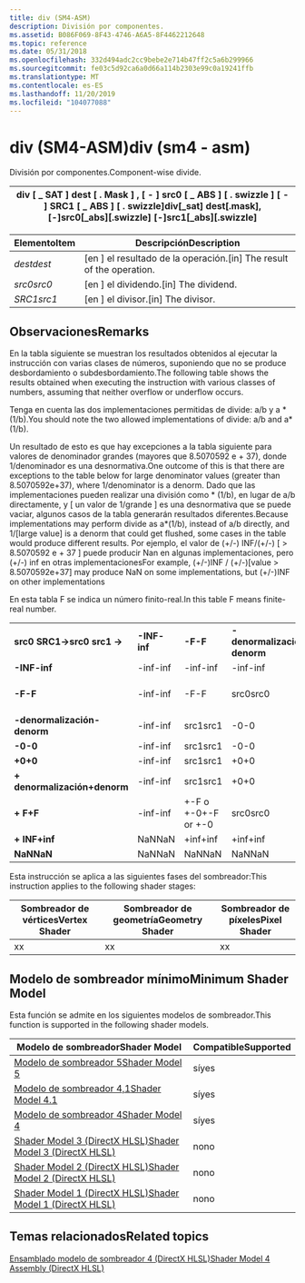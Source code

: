 ```yaml
---
title: div (SM4-ASM)
description: División por componentes.
ms.assetid: B086F069-8F43-4746-A6A5-8F4462212648
ms.topic: reference
ms.date: 05/31/2018
ms.openlocfilehash: 332d494adc2cc9bebe2e714b47ff2c5a6b299966
ms.sourcegitcommit: fe03c5d92ca6a0d66a114b2303e99c0a19241ffb
ms.translationtype: MT
ms.contentlocale: es-ES
ms.lasthandoff: 11/20/2019
ms.locfileid: "104077088"
---
```

# <a name="div-sm4---asm"></a><span data-ttu-id="b9976-103">div (SM4-ASM)</span><span class="sxs-lookup"><span data-stu-id="b9976-103">div (sm4 - asm)</span></span>

<span data-ttu-id="b9976-104">División por componentes.</span><span class="sxs-lookup"><span data-stu-id="b9976-104">Component-wise divide.</span></span>



| <span data-ttu-id="b9976-105">div \[ \_ SAT \] dest \[ . Mask \] , \[ - \] src0 \[ \_ ABS \] \[ . swizzle \] \[ - \] SRC1 \[ \_ ABS \] \[ . swizzle\]</span><span class="sxs-lookup"><span data-stu-id="b9976-105">div\[\_sat\] dest\[.mask\], \[-\]src0\[\_abs\]\[.swizzle\] \[-\]src1\[\_abs\]\[.swizzle\]</span></span> |
|-------------------------------------------------------------------------------------------|



 



| <span data-ttu-id="b9976-106">Elemento</span><span class="sxs-lookup"><span data-stu-id="b9976-106">Item</span></span>                                                            | <span data-ttu-id="b9976-107">Descripción</span><span class="sxs-lookup"><span data-stu-id="b9976-107">Description</span></span>                                    |
|-----------------------------------------------------------------|------------------------------------------------|
| <span data-ttu-id="b9976-108"><span id="dest"></span><span id="DEST"></span>*dest*</span><span class="sxs-lookup"><span data-stu-id="b9976-108"><span id="dest"></span><span id="DEST"></span>*dest*</span></span><br/> | <span data-ttu-id="b9976-109">\[en \] el resultado de la operación.</span><span class="sxs-lookup"><span data-stu-id="b9976-109">\[in\] The result of the operation.</span></span><br/> |
| <span data-ttu-id="b9976-110"><span id="src0"></span><span id="SRC0"></span>*src0*</span><span class="sxs-lookup"><span data-stu-id="b9976-110"><span id="src0"></span><span id="SRC0"></span>*src0*</span></span><br/> | <span data-ttu-id="b9976-111">\[en \] el dividendo.</span><span class="sxs-lookup"><span data-stu-id="b9976-111">\[in\] The dividend.</span></span><br/>                |
| <span data-ttu-id="b9976-112"><span id="src1"></span><span id="SRC1"></span>*SRC1*</span><span class="sxs-lookup"><span data-stu-id="b9976-112"><span id="src1"></span><span id="SRC1"></span>*src1*</span></span><br/> | <span data-ttu-id="b9976-113">\[en \] el divisor.</span><span class="sxs-lookup"><span data-stu-id="b9976-113">\[in\] The divisor.</span></span><br/>                 |



 

## <a name="remarks"></a><span data-ttu-id="b9976-114">Observaciones</span><span class="sxs-lookup"><span data-stu-id="b9976-114">Remarks</span></span>

<span data-ttu-id="b9976-115">En la tabla siguiente se muestran los resultados obtenidos al ejecutar la instrucción con varias clases de números, suponiendo que no se produce desbordamiento o subdesbordamiento.</span><span class="sxs-lookup"><span data-stu-id="b9976-115">The following table shows the results obtained when executing the instruction with various classes of numbers, assuming that neither overflow or underflow occurs.</span></span>

<span data-ttu-id="b9976-116">Tenga en cuenta las dos implementaciones permitidas de divide: a/b y a \* (1/b).</span><span class="sxs-lookup"><span data-stu-id="b9976-116">You should note the two allowed implementations of divide: a/b and a\*(1/b).</span></span>

<span data-ttu-id="b9976-117">Un resultado de esto es que hay excepciones a la tabla siguiente para valores de denominador grandes (mayores que 8.5070592 e + 37), donde 1/denominador es una desnormativa.</span><span class="sxs-lookup"><span data-stu-id="b9976-117">One outcome of this is that there are exceptions to the table below for large denominator values (greater than 8.5070592e+37), where 1/denominator is a denorm.</span></span> <span data-ttu-id="b9976-118">Dado que las implementaciones pueden realizar una división como \* (1/b), en lugar de a/b directamente, y \[ un valor de 1/grande \] es una desnormativa que se puede vaciar, algunos casos de la tabla generarán resultados diferentes.</span><span class="sxs-lookup"><span data-stu-id="b9976-118">Because implementations may perform divide as a\*(1/b), instead of a/b directly, and 1/\[large value\] is a denorm that could get flushed, some cases in the table would produce different results.</span></span> <span data-ttu-id="b9976-119">Por ejemplo, el valor de (+/-) INF/(+/-) \[ > 8.5070592 e + 37 \] puede producir Nan en algunas implementaciones, pero (+/-) inf en otras implementaciones</span><span class="sxs-lookup"><span data-stu-id="b9976-119">For example, (+/-)INF / (+/-)\[value > 8.5070592e+37\] may produce NaN on some implementations, but (+/-)INF on other implementations</span></span>

<span data-ttu-id="b9976-120">En esta tabla F se indica un número finito-real.</span><span class="sxs-lookup"><span data-stu-id="b9976-120">In this table F means finite-real number.</span></span>



|                     |          |            |             |        |        |             |            |          |         |
|---------------------|----------|------------|-------------|--------|--------|-------------|------------|----------|---------|
| <span data-ttu-id="b9976-121">**src0 SRC1->**</span><span class="sxs-lookup"><span data-stu-id="b9976-121">**src0 src1 ->**</span></span> | <span data-ttu-id="b9976-122">**-INF**</span><span class="sxs-lookup"><span data-stu-id="b9976-122">**-inf**</span></span> | <span data-ttu-id="b9976-123">**-F**</span><span class="sxs-lookup"><span data-stu-id="b9976-123">**-F**</span></span>     | <span data-ttu-id="b9976-124">**-denormalización**</span><span class="sxs-lookup"><span data-stu-id="b9976-124">**-denorm**</span></span> | <span data-ttu-id="b9976-125">**-0**</span><span class="sxs-lookup"><span data-stu-id="b9976-125">**-0**</span></span> | <span data-ttu-id="b9976-126">**+0**</span><span class="sxs-lookup"><span data-stu-id="b9976-126">**+0**</span></span> | <span data-ttu-id="b9976-127">**+ denormalización**</span><span class="sxs-lookup"><span data-stu-id="b9976-127">**+denorm**</span></span> | <span data-ttu-id="b9976-128">**+ F**</span><span class="sxs-lookup"><span data-stu-id="b9976-128">**+F**</span></span>     | <span data-ttu-id="b9976-129">**+ INF**</span><span class="sxs-lookup"><span data-stu-id="b9976-129">**+inf**</span></span> | <span data-ttu-id="b9976-130">**NError**</span><span class="sxs-lookup"><span data-stu-id="b9976-130">**Nan**</span></span> |
| <span data-ttu-id="b9976-131">**-INF**</span><span class="sxs-lookup"><span data-stu-id="b9976-131">**-inf**</span></span>            | <span data-ttu-id="b9976-132">-inf</span><span class="sxs-lookup"><span data-stu-id="b9976-132">-inf</span></span>     | <span data-ttu-id="b9976-133">-inf</span><span class="sxs-lookup"><span data-stu-id="b9976-133">-inf</span></span>       | <span data-ttu-id="b9976-134">-inf</span><span class="sxs-lookup"><span data-stu-id="b9976-134">-inf</span></span>        | <span data-ttu-id="b9976-135">-inf</span><span class="sxs-lookup"><span data-stu-id="b9976-135">-inf</span></span>   | <span data-ttu-id="b9976-136">-inf</span><span class="sxs-lookup"><span data-stu-id="b9976-136">-inf</span></span>   | <span data-ttu-id="b9976-137">-inf</span><span class="sxs-lookup"><span data-stu-id="b9976-137">-inf</span></span>        | <span data-ttu-id="b9976-138">-inf</span><span class="sxs-lookup"><span data-stu-id="b9976-138">-inf</span></span>       | <span data-ttu-id="b9976-139">NaN</span><span class="sxs-lookup"><span data-stu-id="b9976-139">NaN</span></span>      | <span data-ttu-id="b9976-140">NaN</span><span class="sxs-lookup"><span data-stu-id="b9976-140">NaN</span></span>     |
| <span data-ttu-id="b9976-141">**-F**</span><span class="sxs-lookup"><span data-stu-id="b9976-141">**-F**</span></span>              | <span data-ttu-id="b9976-142">-inf</span><span class="sxs-lookup"><span data-stu-id="b9976-142">-inf</span></span>     | <span data-ttu-id="b9976-143">-F</span><span class="sxs-lookup"><span data-stu-id="b9976-143">-F</span></span>         | <span data-ttu-id="b9976-144">src0</span><span class="sxs-lookup"><span data-stu-id="b9976-144">src0</span></span>        | <span data-ttu-id="b9976-145">src0</span><span class="sxs-lookup"><span data-stu-id="b9976-145">src0</span></span>   | <span data-ttu-id="b9976-146">src0</span><span class="sxs-lookup"><span data-stu-id="b9976-146">src0</span></span>   | <span data-ttu-id="b9976-147">src0</span><span class="sxs-lookup"><span data-stu-id="b9976-147">src0</span></span>        | <span data-ttu-id="b9976-148">+-F o +-0</span><span class="sxs-lookup"><span data-stu-id="b9976-148">+-F or +-0</span></span> | <span data-ttu-id="b9976-149">+inf</span><span class="sxs-lookup"><span data-stu-id="b9976-149">+inf</span></span>     | <span data-ttu-id="b9976-150">NaN</span><span class="sxs-lookup"><span data-stu-id="b9976-150">NaN</span></span>     |
| <span data-ttu-id="b9976-151">**-denormalización**</span><span class="sxs-lookup"><span data-stu-id="b9976-151">**-denorm**</span></span>         | <span data-ttu-id="b9976-152">-inf</span><span class="sxs-lookup"><span data-stu-id="b9976-152">-inf</span></span>     | <span data-ttu-id="b9976-153">src1</span><span class="sxs-lookup"><span data-stu-id="b9976-153">src1</span></span>       | <span data-ttu-id="b9976-154">-0</span><span class="sxs-lookup"><span data-stu-id="b9976-154">-0</span></span>          | <span data-ttu-id="b9976-155">-0</span><span class="sxs-lookup"><span data-stu-id="b9976-155">-0</span></span>     | <span data-ttu-id="b9976-156">+0</span><span class="sxs-lookup"><span data-stu-id="b9976-156">+0</span></span>     | <span data-ttu-id="b9976-157">+0</span><span class="sxs-lookup"><span data-stu-id="b9976-157">+0</span></span>          | <span data-ttu-id="b9976-158">src1</span><span class="sxs-lookup"><span data-stu-id="b9976-158">src1</span></span>       | <span data-ttu-id="b9976-159">+inf</span><span class="sxs-lookup"><span data-stu-id="b9976-159">+inf</span></span>     | <span data-ttu-id="b9976-160">NaN</span><span class="sxs-lookup"><span data-stu-id="b9976-160">NaN</span></span>     |
| <span data-ttu-id="b9976-161">**-0**</span><span class="sxs-lookup"><span data-stu-id="b9976-161">**-0**</span></span>              | <span data-ttu-id="b9976-162">-inf</span><span class="sxs-lookup"><span data-stu-id="b9976-162">-inf</span></span>     | <span data-ttu-id="b9976-163">src1</span><span class="sxs-lookup"><span data-stu-id="b9976-163">src1</span></span>       | <span data-ttu-id="b9976-164">-0</span><span class="sxs-lookup"><span data-stu-id="b9976-164">-0</span></span>          | <span data-ttu-id="b9976-165">-0</span><span class="sxs-lookup"><span data-stu-id="b9976-165">-0</span></span>     | <span data-ttu-id="b9976-166">+0</span><span class="sxs-lookup"><span data-stu-id="b9976-166">+0</span></span>     | <span data-ttu-id="b9976-167">+0</span><span class="sxs-lookup"><span data-stu-id="b9976-167">+0</span></span>          | <span data-ttu-id="b9976-168">src1</span><span class="sxs-lookup"><span data-stu-id="b9976-168">src1</span></span>       | <span data-ttu-id="b9976-169">+inf</span><span class="sxs-lookup"><span data-stu-id="b9976-169">+inf</span></span>     | <span data-ttu-id="b9976-170">NaN</span><span class="sxs-lookup"><span data-stu-id="b9976-170">NaN</span></span>     |
| <span data-ttu-id="b9976-171">**+0**</span><span class="sxs-lookup"><span data-stu-id="b9976-171">**+0**</span></span>              | <span data-ttu-id="b9976-172">-inf</span><span class="sxs-lookup"><span data-stu-id="b9976-172">-inf</span></span>     | <span data-ttu-id="b9976-173">src1</span><span class="sxs-lookup"><span data-stu-id="b9976-173">src1</span></span>       | <span data-ttu-id="b9976-174">+0</span><span class="sxs-lookup"><span data-stu-id="b9976-174">+0</span></span>          | <span data-ttu-id="b9976-175">+0</span><span class="sxs-lookup"><span data-stu-id="b9976-175">+0</span></span>     | <span data-ttu-id="b9976-176">+0</span><span class="sxs-lookup"><span data-stu-id="b9976-176">+0</span></span>     | <span data-ttu-id="b9976-177">+0</span><span class="sxs-lookup"><span data-stu-id="b9976-177">+0</span></span>          | <span data-ttu-id="b9976-178">src1</span><span class="sxs-lookup"><span data-stu-id="b9976-178">src1</span></span>       | <span data-ttu-id="b9976-179">+inf</span><span class="sxs-lookup"><span data-stu-id="b9976-179">+inf</span></span>     | <span data-ttu-id="b9976-180">NaN</span><span class="sxs-lookup"><span data-stu-id="b9976-180">NaN</span></span>     |
| <span data-ttu-id="b9976-181">**+ denormalización**</span><span class="sxs-lookup"><span data-stu-id="b9976-181">**+denorm**</span></span>         | <span data-ttu-id="b9976-182">-inf</span><span class="sxs-lookup"><span data-stu-id="b9976-182">-inf</span></span>     | <span data-ttu-id="b9976-183">src1</span><span class="sxs-lookup"><span data-stu-id="b9976-183">src1</span></span>       | <span data-ttu-id="b9976-184">+0</span><span class="sxs-lookup"><span data-stu-id="b9976-184">+0</span></span>          | <span data-ttu-id="b9976-185">+0</span><span class="sxs-lookup"><span data-stu-id="b9976-185">+0</span></span>     | <span data-ttu-id="b9976-186">+0</span><span class="sxs-lookup"><span data-stu-id="b9976-186">+0</span></span>     | <span data-ttu-id="b9976-187">+0</span><span class="sxs-lookup"><span data-stu-id="b9976-187">+0</span></span>          | <span data-ttu-id="b9976-188">src1</span><span class="sxs-lookup"><span data-stu-id="b9976-188">src1</span></span>       | <span data-ttu-id="b9976-189">+inf</span><span class="sxs-lookup"><span data-stu-id="b9976-189">+inf</span></span>     | <span data-ttu-id="b9976-190">NaN</span><span class="sxs-lookup"><span data-stu-id="b9976-190">NaN</span></span>     |
| <span data-ttu-id="b9976-191">**+ F**</span><span class="sxs-lookup"><span data-stu-id="b9976-191">**+F**</span></span>              | <span data-ttu-id="b9976-192">-inf</span><span class="sxs-lookup"><span data-stu-id="b9976-192">-inf</span></span>     | <span data-ttu-id="b9976-193">+-F o +-0</span><span class="sxs-lookup"><span data-stu-id="b9976-193">+-F or +-0</span></span> | <span data-ttu-id="b9976-194">src0</span><span class="sxs-lookup"><span data-stu-id="b9976-194">src0</span></span>        | <span data-ttu-id="b9976-195">src0</span><span class="sxs-lookup"><span data-stu-id="b9976-195">src0</span></span>   | <span data-ttu-id="b9976-196">src0</span><span class="sxs-lookup"><span data-stu-id="b9976-196">src0</span></span>   | <span data-ttu-id="b9976-197">src0</span><span class="sxs-lookup"><span data-stu-id="b9976-197">src0</span></span>        | <span data-ttu-id="b9976-198">+F</span><span class="sxs-lookup"><span data-stu-id="b9976-198">+F</span></span>         | <span data-ttu-id="b9976-199">+inf</span><span class="sxs-lookup"><span data-stu-id="b9976-199">+inf</span></span>     | <span data-ttu-id="b9976-200">NaN</span><span class="sxs-lookup"><span data-stu-id="b9976-200">NaN</span></span>     |
| <span data-ttu-id="b9976-201">**+ INF**</span><span class="sxs-lookup"><span data-stu-id="b9976-201">**+inf**</span></span>            | <span data-ttu-id="b9976-202">NaN</span><span class="sxs-lookup"><span data-stu-id="b9976-202">NaN</span></span>      | <span data-ttu-id="b9976-203">+inf</span><span class="sxs-lookup"><span data-stu-id="b9976-203">+inf</span></span>       | <span data-ttu-id="b9976-204">+inf</span><span class="sxs-lookup"><span data-stu-id="b9976-204">+inf</span></span>        | <span data-ttu-id="b9976-205">+inf</span><span class="sxs-lookup"><span data-stu-id="b9976-205">+inf</span></span>   | <span data-ttu-id="b9976-206">+inf</span><span class="sxs-lookup"><span data-stu-id="b9976-206">+inf</span></span>   | <span data-ttu-id="b9976-207">+inf</span><span class="sxs-lookup"><span data-stu-id="b9976-207">+inf</span></span>        | <span data-ttu-id="b9976-208">+inf</span><span class="sxs-lookup"><span data-stu-id="b9976-208">+inf</span></span>       | <span data-ttu-id="b9976-209">+inf</span><span class="sxs-lookup"><span data-stu-id="b9976-209">+inf</span></span>     | <span data-ttu-id="b9976-210">NaN</span><span class="sxs-lookup"><span data-stu-id="b9976-210">NaN</span></span>     |
| <span data-ttu-id="b9976-211">**NaN**</span><span class="sxs-lookup"><span data-stu-id="b9976-211">**NaN**</span></span>             | <span data-ttu-id="b9976-212">NaN</span><span class="sxs-lookup"><span data-stu-id="b9976-212">NaN</span></span>      | <span data-ttu-id="b9976-213">NaN</span><span class="sxs-lookup"><span data-stu-id="b9976-213">NaN</span></span>        | <span data-ttu-id="b9976-214">NaN</span><span class="sxs-lookup"><span data-stu-id="b9976-214">NaN</span></span>         | <span data-ttu-id="b9976-215">NaN</span><span class="sxs-lookup"><span data-stu-id="b9976-215">NaN</span></span>    | <span data-ttu-id="b9976-216">NaN</span><span class="sxs-lookup"><span data-stu-id="b9976-216">NaN</span></span>    | <span data-ttu-id="b9976-217">NaN</span><span class="sxs-lookup"><span data-stu-id="b9976-217">NaN</span></span>         | <span data-ttu-id="b9976-218">NaN</span><span class="sxs-lookup"><span data-stu-id="b9976-218">NaN</span></span>        | <span data-ttu-id="b9976-219">NaN</span><span class="sxs-lookup"><span data-stu-id="b9976-219">NaN</span></span>      | <span data-ttu-id="b9976-220">NaN</span><span class="sxs-lookup"><span data-stu-id="b9976-220">NaN</span></span>     |



 

<span data-ttu-id="b9976-221">Esta instrucción se aplica a las siguientes fases del sombreador:</span><span class="sxs-lookup"><span data-stu-id="b9976-221">This instruction applies to the following shader stages:</span></span>



| <span data-ttu-id="b9976-222">Sombreador de vértices</span><span class="sxs-lookup"><span data-stu-id="b9976-222">Vertex Shader</span></span> | <span data-ttu-id="b9976-223">Sombreador de geometría</span><span class="sxs-lookup"><span data-stu-id="b9976-223">Geometry Shader</span></span> | <span data-ttu-id="b9976-224">Sombreador de píxeles</span><span class="sxs-lookup"><span data-stu-id="b9976-224">Pixel Shader</span></span> |
|---------------|-----------------|--------------|
| <span data-ttu-id="b9976-225">x</span><span class="sxs-lookup"><span data-stu-id="b9976-225">x</span></span>             | <span data-ttu-id="b9976-226">x</span><span class="sxs-lookup"><span data-stu-id="b9976-226">x</span></span>               | <span data-ttu-id="b9976-227">x</span><span class="sxs-lookup"><span data-stu-id="b9976-227">x</span></span>            |



 

## <a name="minimum-shader-model"></a><span data-ttu-id="b9976-228">Modelo de sombreador mínimo</span><span class="sxs-lookup"><span data-stu-id="b9976-228">Minimum Shader Model</span></span>

<span data-ttu-id="b9976-229">Esta función se admite en los siguientes modelos de sombreador.</span><span class="sxs-lookup"><span data-stu-id="b9976-229">This function is supported in the following shader models.</span></span>



| <span data-ttu-id="b9976-230">Modelo de sombreador</span><span class="sxs-lookup"><span data-stu-id="b9976-230">Shader Model</span></span>                                              | <span data-ttu-id="b9976-231">Compatible</span><span class="sxs-lookup"><span data-stu-id="b9976-231">Supported</span></span> |
|-----------------------------------------------------------|-----------|
| [<span data-ttu-id="b9976-232">Modelo de sombreador 5</span><span class="sxs-lookup"><span data-stu-id="b9976-232">Shader Model 5</span></span>](d3d11-graphics-reference-sm5.md)        | <span data-ttu-id="b9976-233">sí</span><span class="sxs-lookup"><span data-stu-id="b9976-233">yes</span></span>       |
| [<span data-ttu-id="b9976-234">Modelo de sombreador 4,1</span><span class="sxs-lookup"><span data-stu-id="b9976-234">Shader Model 4.1</span></span>](dx-graphics-hlsl-sm4.md)              | <span data-ttu-id="b9976-235">sí</span><span class="sxs-lookup"><span data-stu-id="b9976-235">yes</span></span>       |
| [<span data-ttu-id="b9976-236">Modelo de sombreador 4</span><span class="sxs-lookup"><span data-stu-id="b9976-236">Shader Model 4</span></span>](dx-graphics-hlsl-sm4.md)                | <span data-ttu-id="b9976-237">sí</span><span class="sxs-lookup"><span data-stu-id="b9976-237">yes</span></span>       |
| [<span data-ttu-id="b9976-238">Shader Model 3 (DirectX HLSL)</span><span class="sxs-lookup"><span data-stu-id="b9976-238">Shader Model 3 (DirectX HLSL)</span></span>](dx-graphics-hlsl-sm3.md) | <span data-ttu-id="b9976-239">no</span><span class="sxs-lookup"><span data-stu-id="b9976-239">no</span></span>        |
| [<span data-ttu-id="b9976-240">Shader Model 2 (DirectX HLSL)</span><span class="sxs-lookup"><span data-stu-id="b9976-240">Shader Model 2 (DirectX HLSL)</span></span>](dx-graphics-hlsl-sm2.md) | <span data-ttu-id="b9976-241">no</span><span class="sxs-lookup"><span data-stu-id="b9976-241">no</span></span>        |
| [<span data-ttu-id="b9976-242">Shader Model 1 (DirectX HLSL)</span><span class="sxs-lookup"><span data-stu-id="b9976-242">Shader Model 1 (DirectX HLSL)</span></span>](dx-graphics-hlsl-sm1.md) | <span data-ttu-id="b9976-243">no</span><span class="sxs-lookup"><span data-stu-id="b9976-243">no</span></span>        |



 

## <a name="related-topics"></a><span data-ttu-id="b9976-244">Temas relacionados</span><span class="sxs-lookup"><span data-stu-id="b9976-244">Related topics</span></span>

<dl> <dt>

[<span data-ttu-id="b9976-245">Ensamblado modelo de sombreador 4 (DirectX HLSL)</span><span class="sxs-lookup"><span data-stu-id="b9976-245">Shader Model 4 Assembly (DirectX HLSL)</span></span>](dx-graphics-hlsl-sm4-asm.md)
</dt> </dl>

 

 





